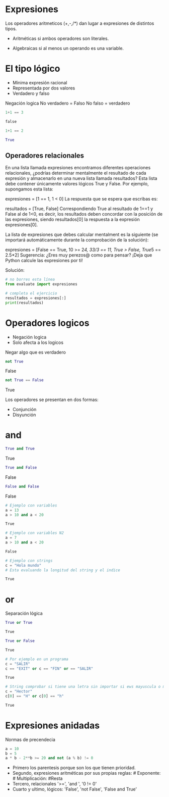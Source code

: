 # Expresiones
Los operadores aritmeticos (+,-,/*) dan lugar a expresiones de distintos tipos.

* Aritméticas si ambos operadores son literales.

* Algebraicas si al menos un operando es una variable.


# El tipo lógico
* Mínima expresión racional
* Representada por dos valores
* Verdadero y falso

Negación logica
No verdadero = Falso
No falso = verdadero

```python
1+1 == 3
```
```python
false
```
```python
1+1 == 2
```
```python
True
```

## Operadores relacionales
En una lista llamada expresiones encontramos diferentes operaciones relacionales, ¿podrías determinar mentalmente el resultado de cada expresión y almacenarlo en una nueva lista llamada resultados? Esta lista debe contener únicamente valores lógicos True y False. Por ejemplo, supongamos esta lista:

expresiones = [1 == 1, 1 < 0]
La respuesta que se espera que escribas es:

resultados = [True, False]
Correspondiendo True al resultado de 1==1 y False al de 1<0,  es decir, los resultados deben concordar con la posición de las expresiones, siendo resultados[0] la respuesta a la expresión expresiones[0].

La lista de expresiones que debes calcular mentalment es la siguiente (se importará automáticamente durante la comprobación de la solución):

expresiones = [False == True, 10 >= 2*4, 33/3 == 11, True > False, True*5 == 2.5*2]
Sugerencia: ¿Eres muy perezos@ como para pensar? ¡Deja que Python calcule las expresiones por ti!

Solución:
```python
# no borres esta línea
from evaluate import expresiones

# completa el ejercicio
resultados = expresiones[:]
print(resultados)
```
# Operadores logicos
* Negación logica
* Solo afecta a los logicos


Negar algo que es verdadero
```py
not True
```
False


```py
not True == False
```
True

Los operadores se presentan en dos formas: 
* Conjunción
* Disyunción

# and

```py
True and True
```
True

```py
True and False
```
False

```py
False and False
```
False

```py
# Ejemplo con variables
a = 13
a > 10 and a < 20
```
```bash
True
```
```py
# Ejemplo con variables N2
a = 7
a > 10 and a < 20
```
```bash
False
```

```py
# Ejemplo con strings
c = "Hola mundo"
# Esta evaluando la longitud del string y el indice
```
```bash
True
```

# or
Separación lógica

```py
True or True
```
```bash
True
```
```py
True or False
```
```bash
True
```

```py
# Por ejemplo en un programa
c = "SALIR"
c == "EXIT" or c == "FIN" or == "SALIR"

```
```bash
True
```

```py
# String comprobar si tiene una letra sin importar si ews mayuscula o minuscula.
c = "Hector"
c[0] == "H" or c[0] == "h"

```
```bash
True
```

# Expresiones anidadas
Normas de precendecia
```py
a = 10
b = 5
a * b - 2**b >= 20 and not (a % b) != 0
```

* Primero los parentesis porque son los que tienen prioridad.
* Segundo, expresiones aritméticas por sus propias reglas: # Exponente: # Multiplicación: #Resta
* Tercero, relacionales '>=', 'and ', '0 != 0'
* Cuarto y ultimo, lógicos: 'False', 'not False', 'False and True'
